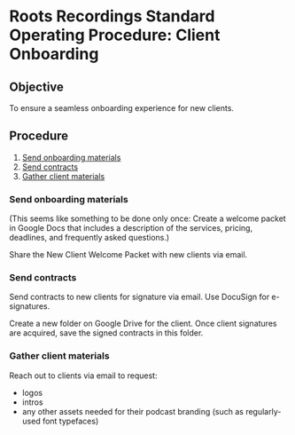 # Roots Recordings Standard Operating Procedure: Client Onboarding

## Objective
To ensure a seamless onboarding experience for new clients.

## Procedure
1. [Send onboarding materials](#send-onboarding-materials)
2. [Send contracts](#send-contracts)
3. [Gather client materials](#gather-client-materials)

### Send onboarding materials

(This seems like something to be done only once: Create a welcome packet in Google Docs that includes a description of the services, pricing, deadlines, and frequently asked questions.)

Share the New Client Welcome Packet with new clients via email.

### Send contracts

Send contracts to new clients for signature via email. Use DocuSign for e-signatures.

Create a new folder on Google Drive for the client. Once client signatures are acquired, save the signed contracts in this folder.

### Gather client materials

Reach out to clients via email to request:
- logos
- intros
- any other assets needed for their podcast branding (such as regularly-used font typefaces)

